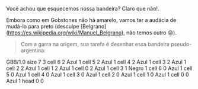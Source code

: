 Você achou que esquecemos nossa bandeira? Claro que não!.

Embora como em Gobstones não há amarelo, vamos ter a audácia de mudá-lo para preto (desculpe [Belgrano] (https://es.wikipedia.org/wiki/Manuel_Belgrano), não temos outro  :cry:).

> Com a garra na origem, sua tarefa é desenhar essa bandeira pseudo-argentina:

<gs-board>
  GBB/1.0
    size 7 3
    cell 6 2 Azul 1
    cell 5 2 Azul 1
    cell 4 2 Azul 1
    cell 3 2 Azul 1
    cell 2 2 Azul 1
    cell 1 2 Azul 1
    cell 0 2 Azul 1
    cell 3 1 Negro 1
    cell 6 0 Azul 1
    cell 5 0 Azul 1
    cell 4 0 Azul 1
    cell 3 0 Azul 1
    cell 2 0 Azul 1
    cell 1 0 Azul 1
    cell 0 0 Azul 1
    head 0 0
</gs-board>